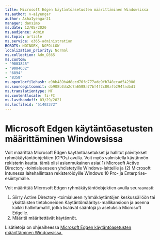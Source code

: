 ```yaml
---
title: Microsoft Edgen käytäntöasetusten määrittäminen Windowsissa
ms.author: v-aiyengar
author: AshaIyengar21
manager: dansimp
ms.date: 12/05/2020
ms.audience: Admin
ms.topic: article
ms.service: o365-administration
ROBOTS: NOINDEX, NOFOLLOW
localization_priority: Normal
ms.collection: Adm_O365
ms.custom:
- "9003845"
- "9004632"
- "6894"
- "8358"
ms.openlocfilehash: e9bb489b4d8ecd76fd777ade9fb740ecad542900
ms.sourcegitcommit: db908b3da2c7a6508a77bf4f2c80afb294fadbd1
ms.translationtype: MT
ms.contentlocale: fi-FI
ms.lasthandoff: 03/29/2021
ms.locfileid: "51402372"
---
```

# <a name="configure-microsoft-edge-policy-settings-on-windows"></a>Microsoft Edgen käytäntöasetusten määrittäminen Windowsissa

Voit määrittää Microsoft Edgen käytäntöasetukset ja hallitut päivitykset ryhmäkäytäntöobjektien (GPOs) avulla. Voit myös valmistella käytännön rekisterin kautta. tämä olisi asianmukainen asia( 1) Microsoft Active Directory -toimialueeseen yhdistetyille Windows-laitteille ja (2) Microsoft Intunessa laitehallintaan rekisteröidyille Windows 10 Pro- ja Enterprise-esiintymälle.

Voit määrittää Microsoft Edgen ryhmäkäytäntöobjektien avulla seuraavasti:

1. Siirry Active Directory -toimialueen ryhmäkäytäntöjen keskussäilöön tai yksittäisten tietokoneiden Käytäntömääritys-mallikansioon ja asenna kaikki hallintamallit, jotka lisäävät sääntöjä ja asetuksia Microsoft Edgelle.
2. Määritä määritettävät käytännöt.

Lisätietoja on ohjeaiheessa [Microsoft Edgen käytäntöasetusten määrittäminen Windowsissa.](https://go.microsoft.com/fwlink/?linkid=2135024)

